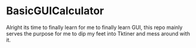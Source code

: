 # BasicGUICalculator
Alright its time to finally learn for me to finally learn GUI, this repo mainly serves the purpose for me to dip my feet into Tktiner and mess around with it. 
